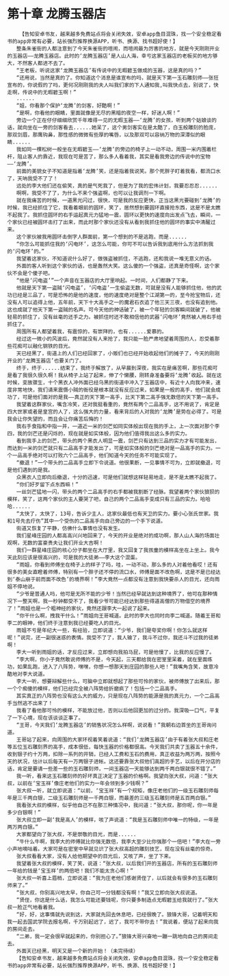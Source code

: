 # 第十章 龙腾玉器店
        【告知安卓书友，越来越多免费站点将会关闭失效，安卓app鱼目混珠，找一个安全稳定看书的app非常有必要，站长强烈推荐换源APP，听书、换源、找书超好使！】
       整条朱雀街的人都注意到了今天朱雀街的喧闹，而喧闹最为厉害的地方，就是今天刚刚开业的玉器店——龙腾玉器店。此时的‘龙腾玉器店’是人山人海，幸亏这家玉器店的老板买的地方够大，不然客人都进不去了。
       “王老板，听说这家‘龙腾玉器店’有传说中的无暇碧玉做成的玉器，这是真的吗？”
       “还用说，当然是真的了。你知道这个消息是谁宣布的吗，就是天下第一玉石雕刻师——张狂宣布的，你说假的了吗，更何况刚刚我的夫人叫我们家的下人通知我,叫我快点去，别说了，快走啊，传说中的无暇碧玉啊！”
       ......
       “姐，你看那个保护‘龙腾’的剑客，好酷啊！”
       “是啊，你看他的眼睛，里面就像是无尽的黑暗的夜空一样，好迷人啊！”
       旁边一个正在仔仔细细欣赏千年难得一见的无暇玉器——‘龙腾’的女孩，听到两个姑娘谈的话，就向坐在一旁的剑客看去......她呆了，这个男剑客实在是太酷了，白玉般雕刻的脸庞，那双剑眉，那鹰钩鼻，那性感的微微有些厚的嘴唇，以及那双可以容纳万物的深潭似的眼睛......
       我如同一棵松树一般坐在无暇碧玉——‘龙腾’的旁边的椅子上一动不动，周围一米内围着栏杆，阻止客人的靠近，我现在可是苦了，那么多人看着我，其实是看我旁边的传说中的宝物——‘龙腾’。
       前面的美貌女子不知道是指着‘龙腾’笑，还是指着我说笑。那个死胖子盯着我看，都流口水了，天呐我受不了了！
       远处的李大他们还在偷笑，真的是气死我了，但是为了我的宏伟计划，我要忍忍忍......
       啊啊，我受不了了，为什么不来个强盗啊，也可以让我调剂一下啊。
       就在我痛苦的时候，一道黑光闪过，很快，可是我的反应更快，正当这黑光要碰到‘龙腾’的时候，我已经抓住了它，我看着眼前的圆环，笑了，居然想到要圆环直接抢东西，这是不是太瞧不起我了。我抓住圆环的右手运起真元力猛地一震，圆环以更快的速度向出发点飞去，瞬间，一个家伙已经被圆环击打了出来，而此时那个家伙还没有从看到我抓住他的圆环的事实中清醒过来。
       这个家伙被我用圆环击倒字人群面前，第一个想到的不是逃跑，而是......
       “你怎么可能抓住我的‘闪电环’，这怎么可能，你可不可以告诉我到底用什么方法抓到我的‘闪电环’的。”
       我望着这家伙，不知道说什么好了，做强盗被抓住，不逃跑，还和我说一堆无意义的话。
       外面的客人听到这个家伙的话，也是轰然大笑。这么傻的一个强盗，还真是奇怪啊，这个家伙不会是个傻子吧。
       “他是‘闪电盗’”一个声音在玉器店的大厅里响起。一时间，人们都静了下来。
       他就是天下第一盗贼‘闪电盗’，‘闪电盗’一生偷盗无数，可就是没有人能够抓住他，他的武功已经是三品了，可是恐怖的是他的速度，他的速度绝对是整个江湖第一的，至今抢宝物后，还没有人可以追得上他，五年前，天下十大高手之一的魔君石衣追了他三天三夜，也没有追到他。这也成就了他天下第一盗贼的名声。可今天他的神话破了，被一个年轻的剑客瞬间就破了，他被轻易的抓住了，没有丝毫的还手之力。被抓住时还不敢相信他的武器‘闪电环’竟然被人用右手给抓住了。
       周围所有人都望着我，有震惊的，有崇拜的，也有......爱慕的。
       经过这一微小的风波后，竟然就没有人来抢了，我只能一脸严肃地望着周围的人，忍受着那些花痴可以融化钢铁的目光。
       天已经黑了，街道上的人们已经回家了，小贩们也已经开始收起他们的摊子了，今天的刚刚开业的‘龙腾玉器店’也要关门了。
       终于，终于......结束了，我终于解放了，从早晨到深夜，我实在是痛苦啊，那些花痴可是看了我很久很久啊！我从椅子上站了起来，伸了个懒腰，刚转身准备要将‘龙腾’收起。就在这时候，变故骤生，十个黑衣人冲外面已经乌黑的街道中冲入了玉器店中，有近十人向我冲来，速度非常地快，我们请来震慑小贼的衙役是根本就没有反应过来，如果是一般的高手，他们就会成功了，可是他们面对的是我——真正的天下第一高手，比天下第二高手强无数倍的天下第一高手。
       我望着这群家伙，嘴含冷笑，还对我挺看重的，竟然有两个二品高手，这不用说了，肯定是四大世家或者是皇宫的人了，这么强大的力量，看来背后的人对我的‘龙腾’是势在必得了。可是我会让你失望的，而且会让你痛苦后悔的！
       我右手食指和中指一并，一道近一米的剑芒如同实体般出现在我的手上，上一次面对那个李四，我的剑芒还是闪烁的，现在就是如实体般，因为他们值得我出这么多的实力。
       看到我手上的剑芒，带头的两个黑衣人明显一震，剑芒只有达到三品的实力才有可能发出，而达到一米的剑芒就只有二品高手才能发出了，可是如实体般的剑芒绝对是一品高手的实力。一个一品高手绝对可以打败六个二品高手，他们知道今天的任务不可能实现了。
       “撤退！”一个带头的二品高手立即下令说道。他很果断，一见事情不可为，立即就撤退，可是他们遇到的是我。
       众黑衣人立即向后撤退，十分的迅速，可是他们就想这样轻易地走，是不是太瞧不起我了。
       “你们好歹留下点东西嘛！”
       一丝剑芒猛地一闪，带头的两个二品高手的右手都被我割断了经脉。我望着两个家伙狼狈的模样，笑了，这两个家伙的主人要哭了吧，自己的两个二品高手变成只有三品的实力。哈哈哈......
       “太快了，太快了，13号，告诉少主人，这家伙最低也有天卫的实力。要小心张氏世家。我和1号先去疗伤”其中一个受伤的二品高手向自己旁边的一个手下说道。
       街道又恢复了平静，仿佛什么事情也没有发生。
       我们星峰庄园的人都高高兴兴地回来了，今天的开业是绝对的成功啊，那人山人海的场面壮观啊，无数的富豪贵夫让我们开业大吉啊！
       我们一群星峰庄园的核心分子都坐在大厅里，我又回复了我孩童的模样高坐在上坐上。我今天此刻应该是很高兴的，可是我的大徒弟——李大这个混蛋。
       “雨姐，你看到师傅坐在椅子上的样子了吗，哇，一动不动，那么多的人对着他看哎！还有很多的美女直瞪着师傅，特别有一个胖子还不停的流口水，师傅是面不改色啊，这是不是已经达到‘泰山崩于前而面不改色’的境界啊！”李大竟然一点都没有注意到我快要杀人的目光，还向雨姐不停地说。
       “少爷是普通人吗，他可是无所不能的少爷！当然已经早就达到这种境界了，他可在那种情况下一整天啊，我一秒钟都受不了，我看少爷可能已经达到那些得道高僧的万物借空的境界了！”雨姐也是一个粗神经的家伙，竟然还跟李大一起说了起来。
       “你干什么啊，拽我干什么！”雨姐向王哥喊道。此时的李大也同时向李二喊道。随着王哥和李二的眼神，他们终于注意到我已经要吃人的目光。
       雨姐不亏是年纪大一些，有经验，立即说道：“少爷，我们是夸奖你啊！你怎么就这样呢！”说完，还一副很迷惑的表情。我受不了了，我人输了，我斗不过你，我还斗不过我的徒弟啊！
       李大一听到雨姐的话，才反应过来，立即想向我拍马屁，可是他慢了，比我的反应慢了。
       “李大啊，你小子竟然敢说师傅的不是，今天起，三天都给我在密室里呆着，就在里面练功，如果乱跑，进入了八阵势，嘿嘿，你想一想那天到庄园的那些人吧！”我嘴角含笑，故意冷酷地对李大说道。
       李大一听，想要辩解些什么，可脑中立即就想起了那些可怜的家伙，被师傅放了出来后，那一个个痴傻的模样，他们已经完全被八阵势给折磨疯了！包括一个二品高手。
       其实真正的八阵势也没有这么大的威力，只是现在八阵势的能源是我的真元力，一个二品高手当然逃不出来了！
       我看了看他那可怜的模样，不能放过他，否则以后他回更加的过分的。我深吸一口气，平复了一下心境，现在该谈谈正事了。
       “王哥，今天我们‘龙腾玉器店’的销售状况怎么样啊，说说看！”我朝右边首坐的王哥询问道。
       王哥站了起来，向周围的大家环视着笑着说道：“我们‘龙腾玉器店’由于有着张大叔和庄老等五位玉石雕刻界的高手，成本很低，每快玉器的价格都很高。今天我们共卖了玉器五十余件，收到银子约十万两，扣除一系列的开销，已经人工费和玉石的费用，真正收益为两万两，按照今天的状况，估计以后每天有一万两银子进帐。这还要靠张大叔他们高超的手艺，以后在开分店的话，肯定是要请一些差一些的玉石雕刻师，一间玉器店一天能够达到两千两白银就很不错了。”
       我一听，看来这玉石雕刻师的好坏真正决定了玉器的价格啊。我望向张大叔，问道：“张大叔，以前在‘宝玉祥’像庄老他们的实力一年会领到多少钱啊？”
       张大叔一听，就立即说道：“以前，‘宝玉祥’有一个规矩，像庄老他们的一级玉石雕刻师每年是三千两白银，二级玉石雕刻师是一千两白银，而最差的三级玉石雕刻师是五百两白银。”
       我看张大叔的模样，似乎他自己不在那三种情况中，我问道：“张大叔，那你呢，你一年是多少白银啊！”
       张大叔立即一副‘我是高人’的模样，咳了声说道：“我是玉石雕刻师中唯一的特级，一年是两万两白银。”
       大家都望向了张大叔，不是崇敬的目光，而是......
       “牛什么牛啊，我李大的师傅就比你强无数倍，我李大至少比你强那个一倍吧！”李大在一旁小声地嘀咕着。大家可是在密室中早就见识了张大叔高超的雕刻技艺，现在没有丝毫的惊奇。
       张大叔看看大家，没有人给他期望中的目光后，又咳了声，坐了下来。
       我望着张大叔的模样，笑了笑，说道：“张大叔，以后我们开的玉器店，所有的玉石雕刻师一年给的钱是‘宝玉祥’的两倍吧！我们不能太贪心啊！”
       张大叔一听喜上眉梢，立即说道：“我为庄老他们感谢贤侄了，以后就会有很多的玉石雕刻师来了。”
       “张大叔，你别高兴地太早，你自己可一分钱都没有啊！”我又立即向张大叔说道。
       “贤侄，你这是什么话，我怎么可能还要钱呢，你只要多制造点无暇碧玉给我就行了。”张大叔一脸正气地看着我。
       “好，好，这事情就先说到这，大家就先回去休息吧，已经很晚了。狼锋大哥，记着明天和我一起去国武学院去报名啊，千万别起迟了，迟了，我可不带你去！”我说着，便站了起来向我的房间走去。
       “二弟，我一定会很早就起来的，你别担心了。”狼锋大哥兴奋地一蹦一跳地向自己的房间走去。
       外面天已经黑，明天又是一个新的开始！（未完待续）
       【告知安卓书友，越来越多免费站点将会关闭失效，安卓app鱼目混珠，找一个安全稳定看书的app非常有必要，站长强烈推荐换源APP，听书、换源、找书超好使！】